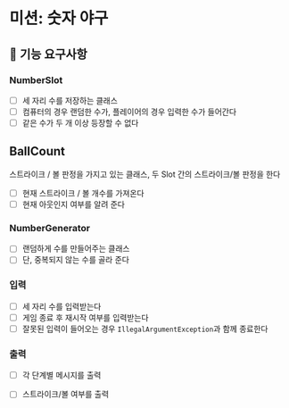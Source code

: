 # 미션: 숫자 야구

## 🎯 기능 요구사항

### NumberSlot

- [ ] 세 자리 수를 저장하는 클래스
- [ ] 컴퓨터의 경우 랜덤한 수가, 플레이어의 경우 입력한 수가 들어간다
- [ ] 같은 수가 두 개 이상 등장할 수 없다

## BallCount

스트라이크 / 볼 판정을 가지고 있는 클래스, 두 Slot 간의 스트라이크/볼 판정을 한다

- [ ] 현재 스트라이크 / 볼 개수를 가져온다
- [ ] 현재 아웃인지 여부를 알려 준다

### NumberGenerator

- [ ] 랜덤하게 수를 만들어주는 클래스
- [ ] 단, 중복되지 않는 수를 골라 준다

### 입력

- [ ] 세 자리 수를 입력받는다
- [ ] 게임 종료 후 재시작 여부를 입력받는다
- [ ] 잘못된 입력이 들어오는 경우 `IllegalArgumentException`과 함께 종료한다

### 출력

- [ ] 각 단계별 메시지를 출력
- [ ] 스트라이크/볼 여부를 출력

